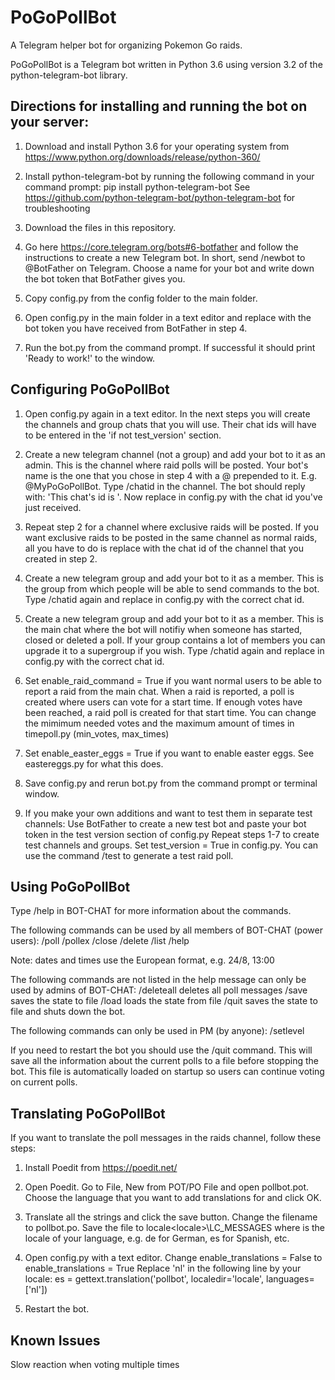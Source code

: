 # PoGoPollBot

A Telegram helper bot for organizing Pokemon Go raids.

PoGoPollBot is a Telegram bot written in Python 3.6 using version 3.2 of the python-telegram-bot library.



## Directions for installing and running the bot on your server:

1. Download and install Python 3.6 for your operating system from https://www.python.org/downloads/release/python-360/

2. Install python-telegram-bot by running the following command in your command prompt:
     pip install python-telegram-bot
   See https://github.com/python-telegram-bot/python-telegram-bot for troubleshooting
   
3. Download the files in this repository.

4. Go here https://core.telegram.org/bots#6-botfather and follow the instructions to create a new Telegram bot.
   In short, send /newbot to @BotFather on Telegram. Choose a name for your bot and write down the bot token that BotFather gives you.
   
5. Copy config.py from the config folder to the main folder.

6. Open config.py in the main folder in a text editor and replace <YOUR-BOT-TOKEN-HERE> with the bot token you have
   received from BotFather in step 4.

7. Run the bot.py from the command prompt.
   If successful it should print 'Ready to work!' to the window.



## Configuring PoGoPollBot

1. Open config.py again in a text editor.
   In the next steps you will create the channels and group chats that you will use.
   Their chat ids will have to be entered in the 'if not test_version' section.
   
2. Create a new telegram channel (not a group) and add your bot to it as an admin.
   This is the channel where raid polls will be posted.
   Your bot's name is the one that you chose in step 4 with a @ prepended to it. E.g. @MyPoGoPollBot.
   Type /chatid in the channel. The bot should reply with: 'This chat's id is <YOUR-CHAT-ID>'.
   Now replace <RAIDS-CHANNEL-ID> in config.py with the chat id you've just received.
   
3. Repeat step 2 for a channel where exclusive raids will be posted.
   If you want exclusive raids to be posted in the same channel as normal raids, all you have to do is
   replace <EXCLUSIVE-RAIDS-CHANNEL-ID> with the chat id of the channel that you created in step 2.

4. Create a new telegram group and add your bot to it as a member.
   This is the group from which people will be able to send commands to the bot.
   Type /chatid again and replace <BOT-CHAT-ID> in config.py with the correct chat id.
   
5. Create a new telegram group and add your bot to it as a member.
   This is the main chat where the bot will notifiy when someone has started, closed or deleted a poll.
   If your group contains a lot of members you can upgrade it to a supergroup if you wish.
   Type /chatid again and replace <MAIN-CHAT-ID> in config.py with the correct chat id.

5. Set enable_raid_command = True if you want normal users to be able to report a raid from the main chat.
   When a raid is reported, a poll is created where users can vote for a start time.
   If enough votes have been reached, a raid poll is created for that start time.
   You can change the mimimum needed votes and the maximum amount of times in timepoll.py (min_votes, max_times)

6. Set enable_easter_eggs = True if you want to enable easter eggs. See eastereggs.py for what this does.

7. Save config.py and rerun bot.py from the command prompt or terminal window.

8. If you make your own additions and want to test them in separate test channels:
    Use BotFather to create a new test bot and paste your bot token in the test version section of config.py
    Repeat steps 1-7 to create test channels and groups.
    Set test_version = True in config.py.
    You can use the command /test to generate a test raid poll.


## Using PoGoPollBot

Type /help in BOT-CHAT for more information about the commands.

The following commands can be used by all members of BOT-CHAT (power users):
   /poll <raid-boss> <start-time> <location>
   /pollex <raid-boss> <start-date> <start-time> <location>
   /close <id>
   /delete <id>
   /list
   /help

Note: dates and times use the European format, e.g. 24/8, 13:00


The following commands are not listed in the help message can only be used by admins of BOT-CHAT:
   /deleteall      deletes all poll messages
   /save           saves the state to file
   /load           loads the state from file
   /quit           saves the state to file and shuts down the bot.


The following commands can only be used in PM (by anyone):
   /setlevel <level>

    
If you need to restart the bot you should use the /quit command.
This will save all the information about the current polls to a file before stopping the bot.
This file is automatically loaded on startup so users can continue voting on current polls.



## Translating PoGoPollBot

If you want to translate the poll messages in the raids channel, follow these steps:

1. Install Poedit from https://poedit.net/

2. Open Poedit. Go to File, New from POT/PO File and open pollbot.pot.
   Choose the language that you want to add translations for and click OK.
   
3. Translate all the strings and click the save button.
   Change the filename to pollbot.po.
   Save the file to locale\<locale>\LC_MESSAGES where <locale> is the locale of your language, e.g. de for German, es for Spanish, etc.
   
4. Open config.py with a text editor.
   Change enable_translations = False to enable_translations = True
   Replace 'nl' in the following line by your locale:
       es = gettext.translation('pollbot', localedir='locale', languages=['nl'])
   
5. Restart the bot.



## Known Issues

Slow reaction when voting multiple times